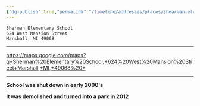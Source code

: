 ```yaml
---
{"dg-publish":true,"permalink":"/timeline/addresses/places/shearman-elementary/","dgHomeLink":true,"dgPassFrontmatter":false}
---
```


	Sherman Elementary School
	624 West Mansion Street
	Marshall, MI 49068

---

https://maps.google.com/maps?q=Sherman%20Elementary%20School,+624%20West%20Mansion%20Street+Marshall,+MI,+49068%20+

---

**School was shut down in early 2000's**

**It was demolished and turned into a park in 2012**


